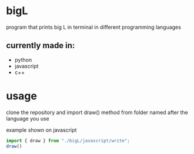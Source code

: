 # bigL
program that prints big L in terminal in different programming languages

## currently made in:
* python
* javascript
* c++

# usage
clone the repository and import draw() method from folder named after the language you use

example shown on javascript
```js
import { draw } from "./bigL/javascript/write";
draw()
```